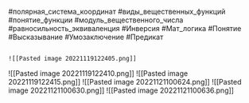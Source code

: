 #полярная_система_координат
#виды_вещественных_функций
#понятие_функции
#модуль_вещественного_числа
#равносильность_эквиваленция
#Инверсия
#Мат_логика
#Понятие
#Высказывание
#Умозаключение
#Предикат

																																																																																																																																																				![[Pasted image 20221119122405.png]]
![[Pasted image 20221119122410.png]]
![[Pasted image 20221119122415.png]]
![[Pasted image 20221121100624.png]]
![[Pasted image 20221121100630.png]]
![[Pasted image 20221121100636.png]]
